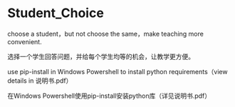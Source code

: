 # Student_Choice
choose a student，but not choose the same，make teaching more convenient.

选择一个学生回答问题，并给每个学生均等的机会，让教学更方便。

use pip-install in Windows Powershell to install python requirements（view details in 说明书.pdf）

在Windows Powershell使用pip-install安装python库（详见说明书.pdf）
